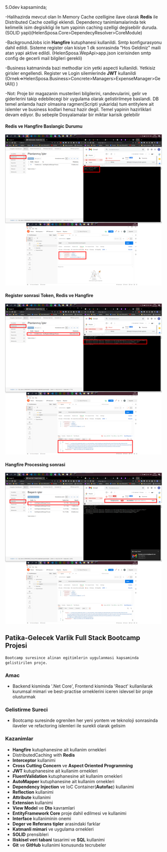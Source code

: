 5.Odev kapsaminda;

-Halihazirda mevcut olan In Memory Cache ozelligine ilave olarak **Redis** ile Distributed Cache ozelligi eklendi. Dependency tanimlamalarinda tek kelimelik isim degisikligi ile tum yapinin caching ozelligi degisebilir duruda.(SOLID yapi)(HelenSposa.Core>DependecyResolver>CoreModule)

-BackgroundJobs icin **Hangfire** kutuphanesi kullanildi. Smtp konfigurasyonu dahil edildi. Sisteme register olan kisiye 1 dk sonrasinda "Hos Geldiniz" maili atan yapi aktive edildi. (HelenSposa.WepApi>app.json icerisinden smtp config de gecerli mail bilgileri gerekli)

-Business katmaninda bazi methodlar icin yetki aspecti kullanildi. Yetkisiz girisler engellendi. Register ve Login silemlerinde **JWT** kullanildi
(Ornek=>HelenSposa.Business>Concrete>Managers>ExpenseManager>GetAll() )

-Not: Proje bir magazanin musterileri bilgilerini, randevularini, gelir ve giderlerini takip edebilecegi bir uygulama olarak gelistirilmeye baslandi. DB temel anlamda hazir olmasina ragmen(Scripti yukarida) tum entitylere ait islemler ve business kodlari henuz hazir degil. Temel yapinin hazirliklari devam ediyor. Bu sebeple Dosyalamalar bir miktar karisik gelebilir 


#### Redis ve Hangfire Baslangic Durumu
![01](./Photos/01.png)

#### Register sonrasi Token, Redis ve Hangfire
![02](./Photos/02.png)

#### Hangfire Processing sonrasi
![02](./Photos/03.png)

## Patika-Gelecek Varlik Full Stack Bootcamp Projesi
	Bootcamp suresince alinan egitimlerin uygulanmasi kapsaminda gelistirilen proje.

### Amac

- Backend kisminda '.Net Core', Frontend kisminda 'React' kullanilarak kurumsal mimari ve best-practise orneklerini iceren islevsel bir proje olusturmak

### Gelistirme Sureci
- Bootcamp suresinde ogrenilen her yeni yontem ve teknoloji sonrasinda ilaveler ve refactoring islemleri ile surekli olarak gelisim

### Kazanimlar
- **Hangfire** kutuphanesine ait kullanim ornekleri
- DistributedCaching with **Redis**
- **Interceptor** kullanimi
- **Cross Cutting Concern** ve **Aspect Oriented Programming**
- **JWT** kutuphanesine ait kullanim ornekleri
- **FluentValidation** kutuphanesine ait kullanim ornekleri
- **AutoMapper** kutuphanesine ait kullanim ornekleri
- **Dependency Injection** ve IoC Container(**Autofac**) kullanimi
- **Reflection** kullanimi
- **Attribute** kullanimi
- **Extension** kullanimi
- **View Model** ve **Dto** kavramlari
- **EntityFramework Core** proje dahil edilmesi ve kullanimi
- **Interface** kullaniminin onemi
- **Deger ve Referans tipler** arasindaki farklar
- **Katmanli mimari** ve uygulama ornekleri
- **SOLID** prensibleri
- **Iliskisel veri tabani** tasarimi ve **SQL** kullanimi
- **Git** ve **GitHub** kullanimi konusunda tecrubeler

















 